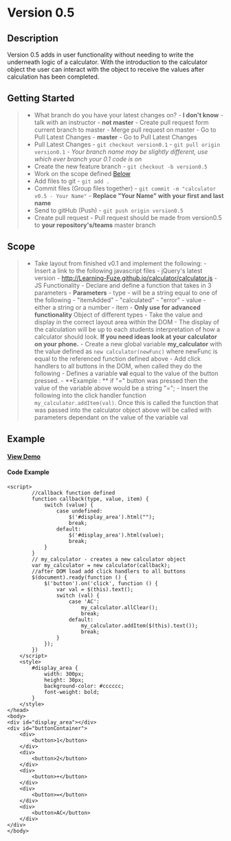 # Version 0.5

## Description
Version 0.5 adds in user functionality without needing to write the underneath logic of a calculator. With the introduction
to the calculator object the user can interact with the object to receive the values after calculation has been completed.

## Getting Started
> - What branch do you have your latest changes on?
    - **I don't know** - talk with an instructor
    - **not master**
        - Create pull request form current branch to master
        - Merge pull request on master
        - Go to Pull Latest Changes
    - **master** - Go to Pull Latest Changes
> - Pull Latest Changes
    - `git checkout version0.1`
    - `git pull origin version0.1`
    - *Your branch name may be slightly different, use which ever branch your 0.1 code is on*
> - Create the new feature branch
    - `git checkout -b version0.5`
> - Work on the scope defined <a href="https://github.com/Learning-Fuze/calculator/tree/v.5#scope">Below</a>
> - Add files to git
    - `git add .`
> - Commit files (Group files together)
    - `git commit -m "calculator v0.5 - Your Name"`
    - **Replace "Your Name" with your first and last name**
> - Send to gitHub (Push)
    - `git push origin version0.5`
> - Create pull request
    - Pull request should be made from version0.5 to **your repository's/teams** master branch


## Scope
> - Take layout from finished v0.1 and implement the following:
    - Insert a link to the following javascript files
        - jQuery's latest version
        - http://Learning-Fuze.github.io/calculator/calculator.js
    - JS Functionality
        - Declare and define a function that takes in 3 parameters
            - **Parameters**
                - type - will be a string equal to one of the following
                    - "itemAdded"
                    - "calculated"
                    - "error"
                - value - either a string or a number
                - item - **Only use for advanced functionality** Object of different types
            - Take the value and display in the correct layout area within the DOM
                - The display of the calculation will be up to each students interpretation of how a calculator should look. **If you need ideas
                look at your calculator on your phone.**
        - Create a new global variable **my_calculator** with the value defined as `new calculator(newFunc)` where newFunc is equal to the referenced function defined above
        - Add click handlers to all buttons in the DOM, when called they do the following
            - Defines a variable **val** equal to the value of the button pressed.
                - **Example : ** if "=" button was pressed then the value of the variable above would be a string "=";
            - Insert the following into the click handler function `my_calculator.addItem(val)`. Once this is called the function that was passed into the calculator object above will be called with parameters dependant on the value of the variable val

## Example

#### <a href="http://Learning-Fuze.github.io/calculator/" target="_blank">View Demo</a>

#### Code Example
```
<script>
        //callback function defined
        function callback(type, value, item) {
            switch (value) {
                case undefined:
                    $('#display_area').html("");
                    break;
                default:
                    $('#display_area').html(value);
                    break;
            }
        }
        // my_calculator - creates a new calculator object
        var my_calculator = new calculator(callback);
        //after DOM load add click handlers to all buttons
        $(document).ready(function () {
            $('button').on('click', function () {
                var val = $(this).text();
                switch (val) {
                    case 'AC':
                        my_calculator.allClear();
                        break;
                    default:
                        my_calculator.addItem($(this).text());
                        break;
                }
            });
        })
    </script>
    <style>
        #display_area {
            width: 300px;
            height: 30px;
            background-color: #cccccc;
            font-weight: bold;
        }
    </style>
</head>
<body>
<div id="display_area"></div>
<div id="buttonContainer">
    <div>
        <button>1</button>
    </div>
    <div>
        <button>2</button>
    </div>
    <div>
        <button>+</button>
    </div>
    <div>
        <button>=</button>
    </div>
    <div>
        <button>AC</button>
    </div>
</div>
</body>
```
